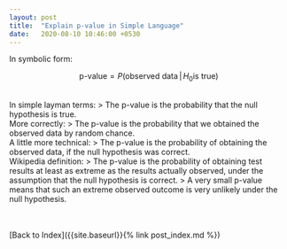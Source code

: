 ```yaml
---
layout: post
title:  "Explain p-value in Simple Language"
date:   2020-08-10 10:46:00 +0530
---
```


In symbolic form:

$$
\text{p-value} = P(\text{observed data} \, | \, H_0 \text{is true})
$$

<br/> 
In simple layman terms: 
> The p-value is the probability that the null hypothesis is true.

<br/>
More correctly:
> The p-value is the probability that we obtained the observed data by random chance.

<br/>
A little more technical:
> The p-value is the probability of obtaining the observed data, if the null hypothesis was correct.

<br/>
Wikipedia definition:
> The p-value is the probability of obtaining test results at least as extreme as the results actually observed, under the assumption that the null hypothesis is correct. 
> A very small p-value means that such an extreme observed outcome is very unlikely under the null hypothesis.


<br/> <br/> [Back to Index]({{site.baseurl}}{% link post_index.md %})
